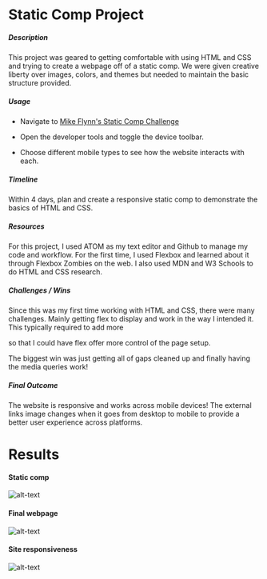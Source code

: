# Static Comp Project

##### Description

This project was geared to getting comfortable with using HTML and CSS and trying to create a webpage off of a static comp. We were given creative liberty over images, colors, and themes but needed to maintain the basic structure provided.

##### Usage

- Navigate to [Mike Flynn's Static Comp Challenge](https://mdflynn.github.io/mf-comp-challenge-1/)

- Open the developer tools and toggle the device toolbar.

- Choose different mobile types to see how the website interacts with each.

##### Timeline

Within 4 days, plan and create a responsive static comp to demonstrate the basics of HTML and CSS.

##### Resources

For this project, I used ATOM as my text editor and Github to manage my code and workflow. For the first time, I used Flexbox and learned about it through Flexbox Zombies on the web. I also used MDN and W3 Schools to do HTML and CSS research.

##### Challenges / Wins

Since this was my first time working with HTML and CSS, there were many challenges. Mainly getting flex to display and work in the way I intended it. This typically required to add more <div> so that I could have flex offer more control of the page setup.

The biggest win was just getting all of gaps cleaned up and finally having the media queries work!

##### Final Outcome

The website is responsive and works across mobile devices! The external links image changes when it goes from desktop to mobile to provide a better user experience across platforms.

# Results

#### Static comp

![alt-text](https://i.imgur.com/LLvzaeB.png)

#### Final webpage

![alt-text](https://i.imgur.com/1mmA97J.png)

#### Site responsiveness

![alt-text](https://media.giphy.com/media/hV7T0rehmjTfRY9Gbk/giphy.gif)
